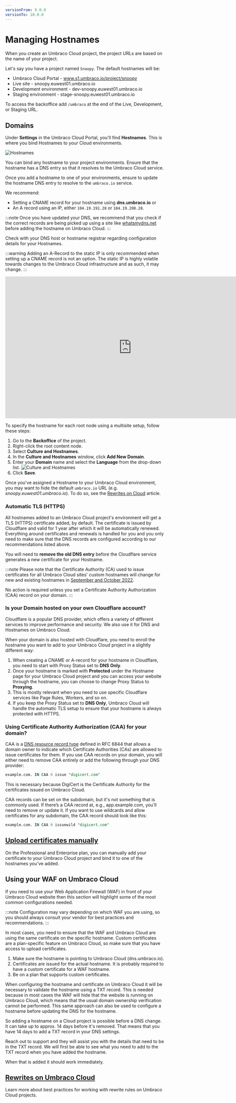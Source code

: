 ```yaml
---
versionFrom: 9.0.0
versionTo: 10.0.0
---
```


# Managing Hostnames

When you create an Umbraco Cloud project, the project URLs are based on the name of your project.

Let's say you have a project named `Snoopy`. The default hostnames will be:

* Umbraco Cloud Portal - www.s1.umbraco.io/project/snoopy
* Live site - snoopy.euwest01.umbraco.io
* Development environment - dev-snoopy.euwest01.umbraco.io
* Staging environment - stage-snoopy.euwest01.umbraco.io

To access the backoffice add `/umbraco` at the end of the Live, Development, or Staging URL.

## Domains

Under **Settings** in the Umbraco Cloud Portal, you'll find **Hostnames**. This is where you bind Hostnames to your Cloud environments.

![Hostnames](images/manage-hostnames-v9.png)

You can bind any hostname to your project environments. Ensure that the hostname has a DNS entry so that it resolves to the Umbraco Cloud service.

Once you add a hostname to one of your environments, ensure to update the hostname DNS entry to resolve to the `umbraco.io` service.

We recommend:

* Setting a CNAME record for your hostname using **dns.umbraco.io** or
* An A record using an IP, either `104.19.191.28` or `104.19.208.28`.

:::note
Once you have updated your DNS, we recommend that you check if the correct records are being picked up using a site like [whatsmydns.net](https://www.whatsmydns.net/) before adding the hostname on Umbraco Cloud.
:::

Check with your DNS host or hostname registrar regarding configuration details for your Hostnames.

:::warning
Adding an A-Record to the static IP is only recommended when setting up a CNAME record is not an option. The static IP is highly volatile towards changes to the Umbraco Cloud infrastructure and as such, it may change.
:::

<iframe width="800" height="450" title="How to add a hostname on Umbraco Cloud" src="https://www.youtube.com/embed/UQ4Sn40YipA?rel=0" frameborder="0" allow="autoplay; encrypted-media" allowfullscreen></iframe>

To specify the hostname for each root node using a multisite setup, follow these steps:

1. Go to the **Backoffice** of the project.
2. Right-click the root content node.
3. Select **Culture and Hostnames**.
4. In the **Culture and Hostnames** window, click **Add New Domain**.
5. Enter your **Domain** name and select the **Language** from the drop-down list.
    ![Culture and Hostnames](images/culture-and-hostnames-v10.png)
6. Click **Save**.

Once you've assigned a Hostname to your Umbraco Cloud environment, you may want to hide the default `umbraco.io` URL (e.g. *snoopy.euwest01.umbraco.io*). To do so, see the [Rewrites on Cloud](Rewrites-on-Cloud/#hiding-the-default-umbracoio-url) article.

### Automatic TLS (HTTPS)

All hostnames added to an Umbraco Cloud project's environment will get a TLS (HTTPS) certificate added, by default. The certificate is issued by Cloudflare and valid for 1 year after which it will be automatically renewed. Everything around certificates and renewals is handled for you and you only need to make sure that the DNS records are configured according to our recommendations listed above.

You will need to **remove the old DNS entry** before the Cloudflare service generates a new certificate for your Hostname.

:::note
Please note that the Certificate Authority (CA) used to issue certificates for all Umbraco Cloud sites' custom hostnames will change for new and existing hostnames in [September and October 2022](ca-record-migration.md).

No action is required unless you set a Certificate Authority Authorization (CAA) record on your domain.
:::

### Is your Domain hosted on your own Cloudflare account?

Cloudflare is a popular DNS provider, which offers a variety of different services to improve performance and security. We also use it for DNS and Hostnames on Umbraco Cloud.

When your domain is also hosted with Cloudflare, you need to enroll the hostname you want to add to your Umbraco Cloud project in a slightly different way:

1. When creating a CNAME or A-record for your hostname in Cloudflare, you need to start with Proxy Status set to **DNS Only**.
2. Once your hostname is marked with **Protected** under the Hostname page for your Umbraco Cloud project and you can access your website through the hostname, you can choose to change Proxy Status to **Proxying**.
3. This is mostly relevant when you need to use specific Cloudflare services like Page Rules, Workers, and so on.
4. If you keep the Proxy Status set to **DNS Only**, Umbraco Cloud will handle the automatic TLS setup to ensure that your hostname is always protected with HTTPS.

### Using Certificate Authority Authorization (CAA) for your domain?

CAA is a [DNS resource record type](https://tools.ietf.org/html/rfc6844) defined in RFC 6844 that allows a domain owner to indicate which Certificate Authorities (CAs) are allowed to issue certificates for them. If you use CAA records on your domain, you will either need to remove CAA entirely or add the following through your DNS provider:

```sql
example.com. IN CAA 0 issue "digicert.com"
```

This is necessary because DigiCert is the Certificate Authority for the certificates issued on Umbraco Cloud.

CAA records can be set on the subdomain, but it's not something that is commonly used. If there’s a CAA record at, e.g., app.example.com, you’ll need to remove or update it. If you want to use wildcards and allow certificates for any subdomain, the CAA record should look like this:

```sql
example.com. IN CAA 0 issuewild "digicert.com"
```

## [Upload certificates manually](Security-Certificates)

On the Professional and Enterprise plan, you can manually add your certificate to your Umbraco Cloud project and bind it to one of the hostnames you've added.

## Using your WAF on Umbraco Cloud

If you need to use your Web Application Firewall (WAF) in front of your Umbraco Cloud website then this section will highlight some of the most common configurations needed.

:::note
Configuration may vary depending on which WAF you are using, so you should always consult your vendor for best practices and recommendations.
:::

In most cases, you need to ensure that the WAF and Umbraco Cloud are using the same certificate on the specific hostname. Custom certificates are a plan-specific feature on Umbraco Cloud, so make sure that you have access to upload certificates.

1. Make sure the hostname is pointing to Umbraco Cloud (dns.umbraco.io).
2. Certificates are issued for the actual hostname. It is probably required to have a custom certificate for a WAF hostname.
3. Be on a plan that supports custom certificates.

When configuring the hostname and certificate on Umbraco Cloud it will be necessary to validate the hostname using a TXT record. This is needed because in most cases the WAF will hide that the website is running on Umbraco Cloud, which means that the usual domain ownership verification cannot be performed. This same approach can also be used to configure a hostname before updating the DNS for the hostname.

So adding a hostname on a Cloud project is possible before a DNS change. It can take up to approx. 14 days before it's removed. That means that you have 14 days to add a TXT record in your DNS settings.

Reach out to support and they will assist you with the details that need to be in the TXT record. We will first be able to see what you need to add to the TXT record when you have added the hostname.

When that is added it should work immediately.

## [Rewrites on Umbraco Cloud](Rewrites-on-Cloud)

Learn more about best practices for working with rewrite rules on Umbraco Cloud projects.
